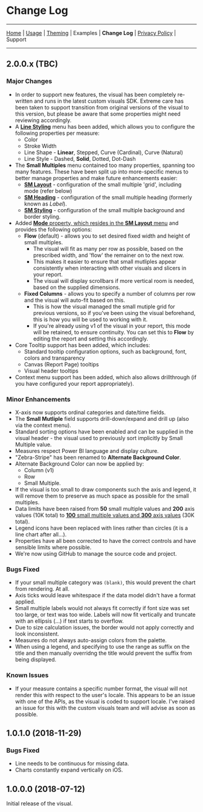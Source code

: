 # Change Log
---
[Home](../readme.md) | [Usage](./usage.md) | [Theming](./theming.md) | Examples | **Change Log** | [Privacy Policy](./privacy_policy.md) | Support

---

## 2.0.0.x (TBC)

### Major Changes

* In order to support new features, the visual has been completely re-written and runs in the latest custom visuals SDK. Extreme care has been taken to support transition from original versions of the visual to this version, but please be aware that some properties might need reviewing accordingly.
* A [**Line Styling**](./usage.md#Line-Styling) menu has been added, which allows you to configure the following properties per measure:
    * Color
    * Stroke Width
    * Line Shape - **Linear**, Stepped, Curve (Cardinal), Curve (Natural)
    * Line Style - Dashed, **Solid**, Dotted, Dot-Dash
* The **Small Multiples** menu contained too many properties, spanning too many features. These have been split up into more-specific menus to better manage properties and make future enhancements easier:
    * [**SM Layout**](./usage.md#SM-Layout) - configuration of the small multiple 'grid', including mode (refer below)
    * [**SM Heading**](./usage.md#SM-Heading) - configuration of the small multiple heading (formerly known as *Label*).
    * [**SM Styling**](./usage.md#SM-Styling) - configuration of the small multiple background and border styling.
* Added [**Mode** property, which resides in the **SM Layout** menu](./usage.md#SM-Layout) and provides the following options:
    * **Flow** (default) - allows you to set desired fixed width and height of small multiples. 
        * The visual will fit as many per row as possible, based on the prescribed width, and 'flow' the remainer on to the next row.
        * This makes it easier to ensure that small mutliples appear consistently when interacting with other visuals and slicers in your report.
        * The visual will display scrollbars if more vertical room is needed, based on the supplied dimensions.
    * **Fixed Columns** - allows you to specify a number of columns per row and the visual will auto-fit based on this.
        * This is how the visual managed the small mutiple grid for previous versions, so if you've been using the visual beforehand, this is how you will be used to working with it.
        * If you're already using v1 of the visual in your report, this mode will be retained, to ensure continuity. You can set this to **Flow** by editing the report and setting this accordingly.
* Core Tooltip support has been added, which includes:
    * Standard tooltip configuration options, such as background, font, colors and transparency
    * Canvas (Report Page) tooltips
    * Visual header tooltips
* Context menu support has been added, which also allows drillthrough (if you have configured your report appropriately).

### Minor Enhancements

* X-axis now supports ordinal categories and date/time fields.
* The **Small Mutliple** field supports drill-down/expand and drill up (also via the context menu).
* Standard sorting options have been enabled and can be supplied in the visual header - the visual used to previously sort implicitly by Small Multiple value.
* Measures respect Power BI language and display culture.
* "Zebra-Stripe" has been renamed to **Alternate Background Color**.
* Alternate Background Color can now be applied by:
    * Column (v1)
    * Row
    * Small Multiple.
* If the visual is too small to draw components such the axis and legend, it will remove them to preserve as much space as possible for the small multiples.
* Data limits have been raised from **50** small multiple values and **200** axis values (10K total) to [**100** small multiple values and **300** axis values](./usage.md#Fields) (30K total).
* Legend icons have been replaced with lines rather than circles (it is a line chart after all...).
* Properties have all been corrected to have the correct controls and have sensible limits where possible.
* We're now using GitHub to manage the source code and project.

### Bugs Fixed

* If your small multiple category was `(blank)`, this would prevent the chart from rendering. At all.
* Axis ticks would leave whitespace if the data model didn't have a format applied.
* Small multiple labels would not always fit correctly if font size was set too large, or text was too wide. Labels will now fit vertically and truncate with an ellipsis (...) if text starts to overflow.
* Due to size calculation issues, the border would not apply correctly and look inconsistent.
* Measures do not always auto-assign colors from the palette.
* When using a legend, and specifying to use the range as suffix on the title and then manually overridng the title would prevent the suffix from being displayed.

### Known Issues

* If your measure contains a specific number format, the visual will not render this with respect to the user's locale. This appears to be an issue with one of the APIs, as the visual is coded to support locale. I've raised an issue for this with the custom visuals team and will advise as soon as possible.

## 1.0.1.0 (2018-11-29)

### Bugs Fixed

* Line needs to be continuous for missing data.
* Charts constantly expand vertically on iOS.

## 1.0.0.0 (2018-07-12)

Initial release of the visual.